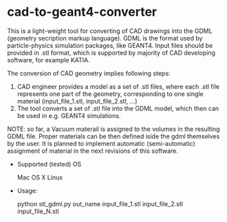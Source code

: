 # cad-to-geant4-converter

This is a light-weight tool for converting of CAD drawings into the GDML (geometry secription markup language). GDML is the format used by particle-physics simulation packages, like GEANT4. Input files should be provided in .stl format, which is supported by majority of CAD developing software, for example KATIA. 

The conversion of CAD geometry implies following steps:
1) CAD engineer provides a model as a set of .stl files, where each .stl file represents one part of the geometry, corresponding to one single material (input_file_1.stl, input_file_2.stl, ...)
2) The tool converts a set of .stl file into the GDML model, which then can be used in e.g. GEANT4 simulations.

NOTE: so far, a Vacuum materail is assigned to the volumes in the resulting GDML file. Proper materials can be then defined iside the gdml themselves by the user. It is planned to implement automatic (semi-automatic) assignment of material in the next revisions of this software.




- Supported (tested) OS
 
  Mac OS X
  Linux


- Usage:

  python stl_gdml.py out_name  input_file_1.stl input_file_2.stl input_file_N.stl
